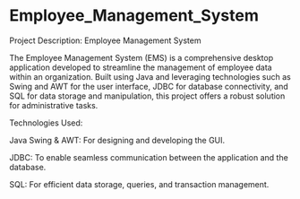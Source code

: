 # Employee_Management_System

Project Description: Employee Management System

The Employee Management System (EMS) is a comprehensive desktop application developed to streamline the management of employee data within an organization. Built using Java and leveraging technologies such as Swing and AWT for the user interface, JDBC for database connectivity, and SQL for data storage and manipulation, this project offers a robust solution for administrative tasks.

Technologies Used:

Java Swing & AWT: For designing and developing the GUI.

JDBC: To enable seamless communication between the application and the database.

SQL: For efficient data storage, queries, and transaction management.

